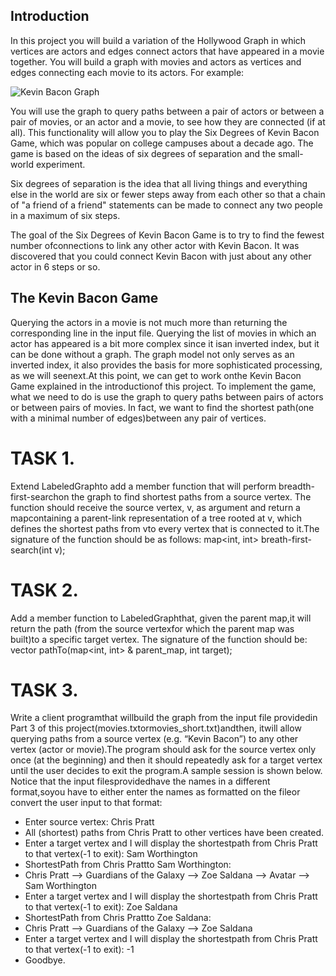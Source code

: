 
## Introduction
In this project you will build a variation of the Hollywood Graph in which vertices are actors
and edges connect actors that have appeared in a movie together. You will build a graph
with movies and actors as vertices and edges connecting each movie to its actors. For
example:

![Kevin Bacon Graph](https://introcs.cs.princeton.edu/java/45graph/images/movie-performer.png)

You will use the graph to query paths between a pair of actors or between a pair of
movies, or an actor and a movie, to see how they are connected (if at all). This
functionality will allow you to play the Six Degrees of Kevin Bacon Game, which was
popular on college campuses about a decade ago. The game is based on the ideas of six
degrees of separation and the small-world experiment.

Six degrees of separation is the idea that all living things and everything else in the world are six or fewer steps away from each
other so that a chain of "a friend of a friend" statements can be made to connect any two people in a maximum of six steps.

The goal of the Six Degrees of Kevin Bacon Game is to try to find the fewest number ofconnections to link any other actor with 
Kevin Bacon. It was discovered that you could connect Kevin Bacon with just about any other actor in 6 steps or so.

## The Kevin Bacon Game

Querying the actors in a movie is not much more than returning the corresponding line in the input file. Querying the list of movies in which an actor has appeared 
is a bit more complex since it isan inverted index, but it can be done without a graph. The graph model not only serves as an inverted index, it also provides the 
basis for more sophisticated processing, as we will seenext.At this point, we can get to work onthe Kevin Bacon Game explained in the introductionof this project. 
To implement the game, what we need to do is use the graph to query paths between pairs of actors or between pairs of movies. In fact, we want to find the shortest 
path(one with a minimal number of edges)between any pair of vertices.

# TASK 1. 
Extend LabeledGraphto add a member function that will perform breadth-first-searchon the graph to find shortest paths from a source vertex. The function 
should receive the source vertex, v, as argument and return a mapcontaining a parent-link representation of a tree rooted at v, which defines the shortest paths 
from vto every vertex that is connected to it.The signature of the function should be as follows:
map<int, int> breath-first-search(int v);

# TASK 2. 
Add a member function to LabeledGraphthat, given the parent map,it will return the path (from the source vertexfor which the parent map was built)to a 
specific target vertex. The signature of the function should be:
vector<int> pathTo(map<int, int> & parent_map, int target);

# TASK 3. 
Write a client programthat willbuild the graph from the input file providedin Part 3 of this project(movies.txtormovies_short.txt)andthen, itwill allow 
querying paths from a source vertex (e.g. “Kevin Bacon”) to any other vertex (actor or movie).The program should ask for the source vertex only once (at the beginning) 
and then it should repeatedly ask for a target vertex until the user decides to exit the program.A sample session is shown below. Notice that the input 
filesprovidedhave the names in a different format,soyou have to either enter the names as formatted on the fileor convert the user input to that format:

* Enter source vertex: Chris Pratt
* All (shortest) paths from Chris Pratt to other vertices have been created.
* Enter a target vertex and I will display the shortestpath from Chris Pratt to that vertex(-1 to exit): Sam Worthington
* ShortestPath from Chris Prattto Sam Worthington:
* Chris Pratt --> Guardians of the Galaxy --> Zoe Saldana --> Avatar --> Sam Worthington
* Enter a target vertex and I will display the shortestpath from Chris Pratt to that vertex(-1 to exit): Zoe Saldana
* ShortestPath from Chris Prattto Zoe Saldana:
* Chris Pratt --> Guardians of the Galaxy --> Zoe Saldana
* Enter a target vertex and I will display the shortestpath from Chris Pratt to that vertex(-1 to exit): -1
* Goodbye.
